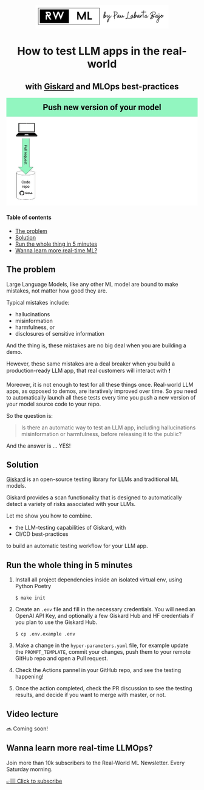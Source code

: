 <div align="center">
    <a href='https://www.realworldml.xyz/'><img src='./media/rwml_logo.png' width='350'></a>    
</div>

<div align="center">
    <h1>How to test LLM apps in the real-world</h1>
    <h2>with <a href="https://github.com/Giskard-AI/giskard">Giskard</a> and MLOps best-practices</h2>
    <img src="./media/diskard_ci_cd.gif" width='550' />
</div>

#### Table of contents
* [The problem](#the-problem)
* [Solution](#solution)
* [Run the whole thing in 5 minutes](#run-the-whole-thing-in-5-minutes)
* [Wanna learn more real-time ML?](#wanna-learn-more-real-time-ml)


## The problem

Large Language Models, like any other ML model are bound to make mistakes, not matter how good they are.

Typical mistakes include:

* hallucinations
* misinformation
* harmfulness, or
* disclosures of sensitive information

And the thing is, these mistakes are no big deal when you are building a demo. 

However, these same mistakes are a deal breaker when you build a production-ready LLM app, that real customers will interact with ❗

Moreover, it is not enough to test for all these things once. Real-world LLM apps, as opposed to demos, are iteratively improved over time. So you need to automatically launch all these tests every time you push a new version of your model source code to your repo.

So the question is:

> Is there an automatic way to test an LLM app, including hallucinations misinformation or harmfulness, before releasing it to the public?

And the answer is … YES!


## Solution

[Giskard](https://github.com/Giskard-AI/giskard) is an open-source testing library for LLMs and traditional ML models.

Giskard provides a scan functionality that is designed to automatically detect a variety of risks associated with your LLMs.

Let me show you how to combine.

* the LLM-testing capabilities of Giskard, with
* CI/CD best-practices

to build an automatic testing workflow for your LLM app.


## Run the whole thing in 5 minutes

1. Install all project dependencies inside an isolated virtual env, using Python Poetry
    ```
    $ make init
    ```

2. Create an `.env` file and fill in the necessary credentials. You will need an OpenAI API Key, and optionally a few Giskard Hub and HF credentials if you plan to use the Giskard Hub.
    ```
    $ cp .env.example .env
    ```

3. Make a change in the `hyper-parameters.yaml` file, for example update the `PROMPT_TEMPLATE`, commit your changes, push them to your remote GitHub repo and open a Pull request.

4. Check the Actions pannel in your GitHub repo, and see the testing happening!

5. Once the action completed, check the PR discussion to see the testing results, and decide if you want to merge with master, or not.

## Video lecture

🔜 Coming soon!

## Wanna learn more real-time LLMOps?

Join more than 10k subscribers to the Real-World ML Newsletter. Every Saturday morning.

[👉🏽 Click to subscribe](https://www.realworldml.xyz/subscribe)
